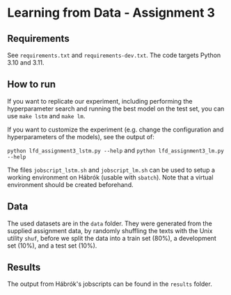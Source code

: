 # Learning from Data - Assignment 3

## Requirements
See `requirements.txt` and `requirements-dev.txt`. The code targets Python 3.10 and 3.11.


## How to run
If you want to replicate our experiment, including performing the hyperparameter search and running the best model on the test set, you can use `make lstm` and `make lm`. 

If you want to customize the experiment (e.g. change the configuration and hyperparameters of the models), see the output of:

`python lfd_assignment3_lstm.py --help`
and
`python lfd_assignment3_lm.py --help`

The files `jobscript_lstm.sh` and `jobscript_lm.sh` can be used to setup a working environment on Hábrók (usable with `sbatch`).
Note that a virtual environment should be created beforehand. 

## Data
The used datasets are in the `data` folder. They were generated from the supplied assignment data, by randomly shuffling the texts with the Unix utility `shuf`, before we split the data into a train set (80\%), a development set (10\%), and a test set (10\%).

## Results
The output from Hábrók's jobscripts can be found in the `results` folder. 